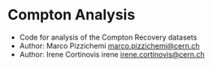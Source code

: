 # Compton Analysis
* Code for analysis of the Compton Recovery datasets
* Author: Marco Pizzichemi marco.pizzichemi@cern.ch
* Author: Irene Cortinovis irene irene.cortinovis@cern.ch

